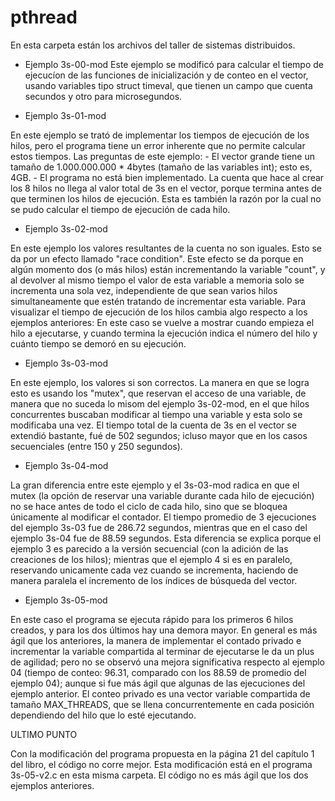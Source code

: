 # pthread

En esta carpeta están los archivos del taller de sistemas distribuidos.

- Ejemplo 3s-00-mod
Este ejemplo se modificó para calcular el tiempo de ejecucíon de las funciones de inicialización y de conteo en el vector, usando variables tipo struct timeval, que tienen un campo que cuenta secundos y otro para microsegundos.

- Ejemplo 3s-01-mod

En este ejemplo se trató de implementar los tiempos de ejecución de los hilos, pero el programa tiene un error inherente que no permite calcular estos tiempos. Las preguntas de este ejemplo:
    - El vector grande tiene un tamaño de 1.000.000.000 * 4bytes (tamaño de las variables int); esto es, 4GB.
    - El programa no está bien implementado. La cuenta que hace al crear los 8 hilos no llega al valor total de 3s en el vector, porque termina antes de que terminen los hilos de ejecución. Esta es también la razón por la cual no se pudo calcular el tiempo de ejecución de cada hilo.

- Ejemplo 3s-02-mod

En este ejemplo los valores resultantes de la cuenta no son iguales. Esto se da por un efecto llamado "race condition". Este efecto se da porque en algún momento dos (o más hilos) están incrementando la variable "count", y al devolver al mismo tiempo el valor de esta variable a memoria solo se incrementa una sola vez, independiente de que sean varios hilos simultaneamente que estén tratando de incrementar esta variable. Para visualizar el tiempo de ejecución de los hilos cambia algo respecto a los ejemplos anteriores: En este caso se vuelve a mostrar cuando empieza el hilo a ejecutarse, y cuando termina la ejecución indica el número del hilo y cuánto tiempo se demoró en su ejecución.

- Ejemplo 3s-03-mod

En este ejemplo, los valores si son correctos. La manera en que se logra esto es usando los "mutex", que reservan el acceso de una variable, de manera que no suceda lo misom del ejemplo 3s-02-mod, en el que hilos concurrentes buscaban modificar al tiempo una variable y esta solo se modificaba una vez. El tiempo total de la cuenta de 3s en el vector se extendió bastante, fué de 502 segundos; icluso mayor que en los casos secuenciales (entre 150 y 250 segundos).

- Ejemplo 3s-04-mod

La gran diferencia entre este ejemplo y el 3s-03-mod radica en que el mutex (la opción de reservar una variable durante cada hilo de ejecución) no se hace antes de todo el ciclo de cada hilo, sino que se bloquea únicamente al modificar el contador. El tiempo promedio de 3 ejecuciones del ejemplo 3s-03 fue de 286.72 segundos, mientras que en el caso del ejemplo 3s-04 fue de 88.59 segundos. Esta diferencia se explica porque el ejemplo 3 es parecido a la versión secuencial (con la adición de las creaciones de los hilos); mientras que el ejemplo 4 si es en paralelo, reservando unicamente cada vez cuando se incrementa, haciendo de manera paralela el incremento de los índices de búsqueda del vector.

- Ejemplo 3s-05-mod

En este caso el programa se ejecuta rápido para los primeros 6 hilos creados, y para los dos últimos hay una demora mayor. En general es más ágil que los anteriores, la manera de implementar el contado privado e incrementar la variable compartida al terminar de ejecutarse le da un plus de agilidad; pero no se observó una mejora significativa respecto al ejemplo 04 (tiempo de conteo: 96.31, comparado con los 88.59 de promedio del ejemplo 04); aunque si fue más ágil que algunas de las ejecuciones del ejemplo anterior. El conteo privado es una vector variable compartida de tamaño MAX_THREADS, que se llena concurrentemente en cada posición dependiendo del hilo que lo esté ejecutando.

ULTIMO PUNTO

Con la modificación del programa propuesta en la página 21 del capítulo 1 del libro, el código no corre mejor. Esta modificación está en el programa 3s-05-v2.c en esta misma carpeta. El código no es más ágil que los dos ejemplos anteriores.



